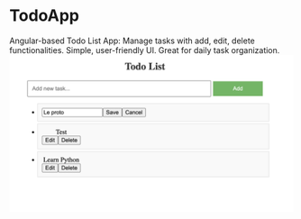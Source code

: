 # TodoApp

Angular-based Todo List App: Manage tasks with add, edit, delete functionalities. Simple, user-friendly UI. Great for daily task organization.
<img src="/src/assets/poc.png">